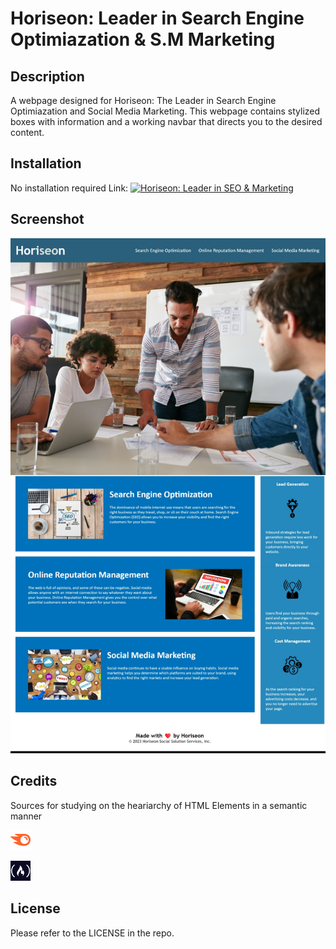 # Horiseon: Leader in Search Engine Optimiazation & S.M Marketing

## Description

A webpage designed for Horiseon: The Leader in Search Engine Optimiazation and Social Media Marketing.
This webpage contains stylized boxes with information and a working navbar that directs you to the desired content.

## Installation

No installation required 
Link: [![Horiseon: Leader in SEO & Marketing](https://robertsolorzano.github.io/Horiseon/)](https://robertsolorzano.github.io/Horiseon/)


## Screenshot

![Screenshot of Webpage](assets/images/SEO-preview.jpeg)


## Credits

Sources for studying on the heariarchy of HTML Elements in a semantic manner

[![SemRush Blog: Semantic HTML](assets\images\semablogimage.png)](https://www.semrush.com/blog/semantic-html5-guide/)



[![freeCodeCamp](assets\images\freecodecampimage.png)](https://www.freecodecamp.org/news/semantic-html5-elements/#:~:text=Semantic%20HTML%20elements%20are%20those,content%20that%20is%20inside%20them.)


## License

Please refer to the LICENSE in the repo.


